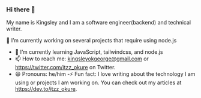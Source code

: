 ### Hi there 👋

My name is Kingsley and I am a software engineer(backend) and technical writer.

🔭 I’m currently working on several projects that require using node.js
- 🌱 I’m currently learning JavaScript, tailwindcss, and node.js
- 📫 How to reach me: kingsleyokgeorge@gmail.com or https://twitter.com/itzz_okure on Twitter.
- 😄 Pronouns: he/him
-⚡ Fun fact: I love writing about the technology I am using or projects I am working on. You can check out my articles at https://dev.to/itzz_okure.

